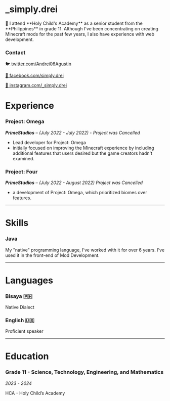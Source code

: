 # _simply.drei

<aside>
👋 I attend **Holy Child's Academy** as a senior student from the **Philippines** in grade 11. Although I've been concentrating on creating Minecraft mods for the past few years, I also have experience with web development.

</aside>

### **Contact**

[🐦 twitter.com/Andrei06Agustin](https://twitter.com/Andrei06Agustin)

[🔗 facebook.com/simply.drei](https://www.facebook.com/simply.drei)

[👾 instagram.com/_simply.drei](https://www.instagram.com/_simply.drei/)

# Experience

### Project: Omega

***PrimeStudios** – (July 2022 - July 2022) - Project was Cancelled*

- Lead developer for Project: Omega
- initially focused on improving the Minecraft experience by including additional features that users desired but the game creators hadn't examined.

### Project: Four

***PrimeStudios** – (July 2022 - August 2022) Project was Cancelled*

- a development of Project: Omega, which prioritized biomes over features.

---

# Skills

### Java

My "native" programming language, I've worked with it for over 6 years. I've used it in the front-end of Mod Development.

---

# Languages

### Bisaya 🇵🇭

Native Dialect

### English 🇺🇸

Proficient speaker

---

# Education

### Grade 11 - Science, Technology, Engineering, and Mathematics

*2023 - 2024*

HCA - Holy Child’s Academy
